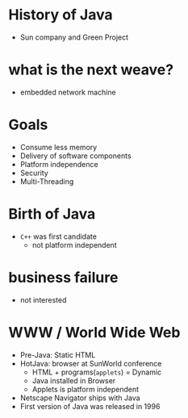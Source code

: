 # History of Java

- Sun company and Green Project

# what is the next weave?

- embedded network machine

# Goals

- Consume less memory
- Delivery of software components
- Platform independence
- Security
- Multi-Threading

# Birth of Java

- `C++` was first candidate
  - not platform independent

# business failure

- not interested

# WWW / World Wide Web

- Pre-Java: Static HTML
- HotJava: browser at SunWorld conference
  - HTML + programs(`applets`) = Dynamic
  - Java installed in Browser
  - Applets is platform independent
- Netscape Navigator ships with Java
- First version of Java was released in 1996
